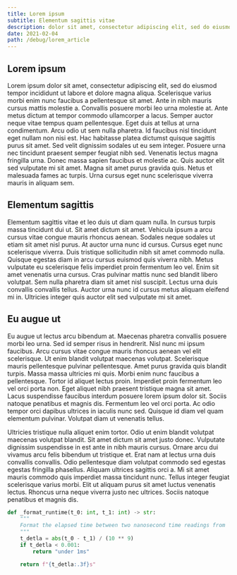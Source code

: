 ```yaml
---
title: Lorem ipsum
subtitle: Elementum sagittis vitae
description: dolor sit amet, consectetur adipiscing elit, sed do eiusmod tempor incididunt ut labore et dolore magna aliqua
date: 2021-02-04
path: /debug/lorem_article
---
```


## Lorem ipsum

Lorem ipsum dolor sit amet, consectetur adipiscing elit, sed do eiusmod tempor incididunt ut labore et dolore magna aliqua. Scelerisque varius morbi enim nunc faucibus a pellentesque sit amet. Ante in nibh mauris cursus mattis molestie a. Convallis posuere morbi leo urna molestie at. Ante metus dictum at tempor commodo ullamcorper a lacus. Semper auctor neque vitae tempus quam pellentesque. Eget duis at tellus at urna condimentum. Arcu odio ut sem nulla pharetra. Id faucibus nisl tincidunt eget nullam non nisi est. Hac habitasse platea dictumst quisque sagittis purus sit amet. Sed velit dignissim sodales ut eu sem integer. Posuere urna nec tincidunt praesent semper feugiat nibh sed. Venenatis lectus magna fringilla urna. Donec massa sapien faucibus et molestie ac. Quis auctor elit sed vulputate mi sit amet. Magna sit amet purus gravida quis. Netus et malesuada fames ac turpis. Urna cursus eget nunc scelerisque viverra mauris in aliquam sem.

## Elementum sagittis

Elementum sagittis vitae et leo duis ut diam quam nulla. In cursus turpis massa tincidunt dui ut. Sit amet dictum sit amet. Vehicula ipsum a arcu cursus vitae congue mauris rhoncus aenean. Sodales neque sodales ut etiam sit amet nisl purus. At auctor urna nunc id cursus. Cursus eget nunc scelerisque viverra. Duis tristique sollicitudin nibh sit amet commodo nulla. Quisque egestas diam in arcu cursus euismod quis viverra nibh. Metus vulputate eu scelerisque felis imperdiet proin fermentum leo vel. Enim sit amet venenatis urna cursus. Cras pulvinar mattis nunc sed blandit libero volutpat. Sem nulla pharetra diam sit amet nisl suscipit. Lectus urna duis convallis convallis tellus. Auctor urna nunc id cursus metus aliquam eleifend mi in. Ultricies integer quis auctor elit sed vulputate mi sit amet.

## Eu augue ut

Eu augue ut lectus arcu bibendum at. Maecenas pharetra convallis posuere morbi leo urna. Sed id semper risus in hendrerit. Nisl nunc mi ipsum faucibus. Arcu cursus vitae congue mauris rhoncus aenean vel elit scelerisque. Ut enim blandit volutpat maecenas volutpat. Scelerisque mauris pellentesque pulvinar pellentesque. Amet purus gravida quis blandit turpis. Massa massa ultricies mi quis. Morbi enim nunc faucibus a pellentesque. Tortor id aliquet lectus proin. Imperdiet proin fermentum leo vel orci porta non.
Eget aliquet nibh praesent tristique magna sit amet. Lacus suspendisse faucibus interdum posuere lorem ipsum dolor sit. Sociis natoque penatibus et magnis dis. Fermentum leo vel orci porta. Ac odio tempor orci dapibus ultrices in iaculis nunc sed. Quisque id diam vel quam elementum pulvinar. Volutpat diam ut venenatis tellus.

Ultricies tristique nulla aliquet enim tortor. Odio ut enim blandit volutpat maecenas volutpat blandit. Sit amet dictum sit amet justo donec. Vulputate dignissim suspendisse in est ante in nibh mauris cursus. Ornare arcu dui vivamus arcu felis bibendum ut tristique et. Erat nam at lectus urna duis convallis convallis. Odio pellentesque diam volutpat commodo sed egestas egestas fringilla phasellus.
Aliquam ultrices sagittis orci a. Mi sit amet mauris commodo quis imperdiet massa tincidunt nunc. Tellus integer feugiat scelerisque varius morbi. Elit ut aliquam purus sit amet luctus venenatis lectus. Rhoncus urna neque viverra justo nec ultrices. Sociis natoque penatibus et magnis dis.

```python
def _format_runtime(t_0: int, t_1: int) -> str:
    """
    Format the elapsed time between two nanosecond time readings from `time.time_ns`.
    """
    t_detla = abs(t_0 - t_1) / (10 ** 9)
    if t_detla < 0.001:
        return "under 1ms"

    return f"{t_detla:.3f}s"
```
